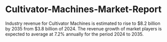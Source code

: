 # Cultivator-Machines-Market-Report
Industry revenue for Cultivator Machines is estimated to rise to $8.2 billion by 2035 from $3.8 billion of 2024. The revenue growth of market players is expected to average at 7.2% annually for the period 2024 to 2035.
